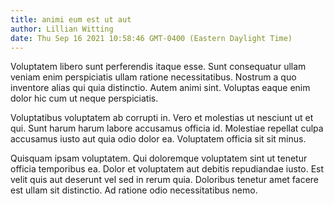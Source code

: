 ```yaml
---
title: animi eum est ut aut
author: Lillian Witting
date: Thu Sep 16 2021 10:58:46 GMT-0400 (Eastern Daylight Time)
---
```

Voluptatem libero sunt perferendis itaque esse. Sunt consequatur ullam veniam enim perspiciatis ullam ratione necessitatibus. Nostrum a quo inventore alias qui quia distinctio. Autem animi sint. Voluptas eaque enim dolor hic cum ut neque perspiciatis.

 Voluptatibus voluptatem ab corrupti in. Vero et molestias ut nesciunt ut et qui. Sunt harum harum labore accusamus officia id. Molestiae repellat culpa accusamus iusto aut quia odio dolor ea. Voluptatem officia sit sit minus.

 Quisquam ipsam voluptatem. Qui doloremque voluptatem sint ut tenetur officia temporibus ea. Dolor et voluptatem aut debitis repudiandae iusto. Est velit quis aut deserunt vel sed in rerum quia. Doloribus tenetur amet facere est ullam sit distinctio. Ad ratione odio necessitatibus nemo.